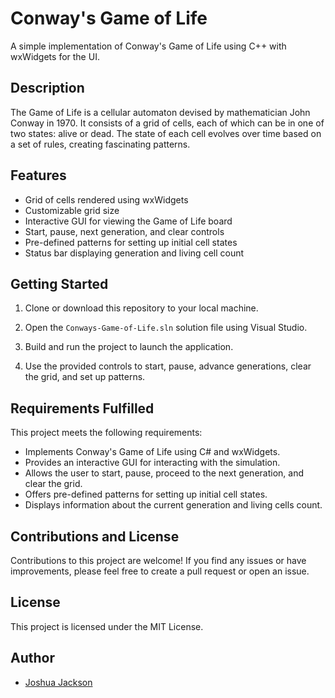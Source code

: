 # Conway's Game of Life

A simple implementation of Conway's Game of Life using C++ with wxWidgets for the UI.

## Description

The Game of Life is a cellular automaton devised by mathematician John Conway in 1970. It consists of a grid of cells, each of which can be in one of two states: alive or dead. The state of each cell evolves over time based on a set of rules, creating fascinating patterns.

## Features

- Grid of cells rendered using wxWidgets
- Customizable grid size
- Interactive GUI for viewing the Game of Life board
- Start, pause, next generation, and clear controls
- Pre-defined patterns for setting up initial cell states
- Status bar displaying generation and living cell count

## Getting Started

1. Clone or download this repository to your local machine.

2. Open the `Conways-Game-of-Life.sln` solution file using Visual Studio.

3. Build and run the project to launch the application.

4. Use the provided controls to start, pause, advance generations, clear the grid, and set up patterns.

## Requirements Fulfilled

This project meets the following requirements:

- Implements Conway's Game of Life using C# and wxWidgets.
- Provides an interactive GUI for interacting with the simulation.
- Allows the user to start, pause, proceed to the next generation, and clear the grid.
- Offers pre-defined patterns for setting up initial cell states.
- Displays information about the current generation and living cells count.

## Contributions and License

Contributions to this project are welcome! If you find any issues or have improvements, please feel free to create a pull request or open an issue.

## License

This project is licensed under the MIT License.

## Author

- [Joshua Jackson](https://github.com/JoshxJack)
